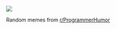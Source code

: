 ![](https://preview.redd.it/s6hseb5qftae1.png?width=320&crop=smart&auto=webp&s=c2997284d46e4fa9bfdb39743bfe4a2ccb9c607c)

 Random memes from [r/ProgrammerHumor](https://www.reddit.com/r/ProgrammerHumor/)
